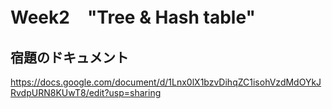 # Week2　"Tree & Hash table"
## 宿題のドキュメント
https://docs.google.com/document/d/1Lnx0lX1bzvDihqZC1isohVzdMdOYkJRvdpURN8KUwT8/edit?usp=sharing
